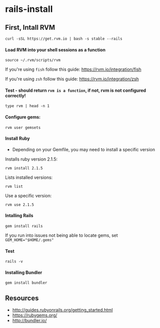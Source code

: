 # rails-install

## First, Intall RVM

```curl -sSL https://get.rvm.io | bash -s stable --rails```

#### Load RVM into your shell sessions as a function

```source ~/.rvm/scripts/rvm```

If you're using `fish` follow this guide: https://rvm.io/integration/fish

If you're using `zsh` follow this guide: https://rvm.io/integration/zsh

#### Test - should return `rvm is a function`, if not, rvm is not configured correctly!
```type rvm | head -n 1```

#### Configure gems:
```rvm user gemsets```

#### Install Ruby

* Depending on your Gemfile, you may need to install a specific version

Installs ruby version 2.1.5:

```rvm install 2.1.5```

Lists installed versions:

```rvm list```

Use a specific version:

```rvm use 2.1.5```

#### Intalling Rails

```gem install rails```

If you run into issues not being able to locate gems, set ```GEM_HOME="$HOME/.gems"```

#### Test
```rails -v```

#### Installing Bundler

```gem install bundler```

## Resources

* http://guides.rubyonrails.org/getting_started.html
* https://rubygems.org/
* http://bundler.io/

